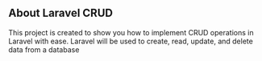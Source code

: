 ## About Laravel CRUD

This project is created to show you how to implement CRUD operations in Laravel with ease. Laravel will be used to create, read, update, and delete data from a database

